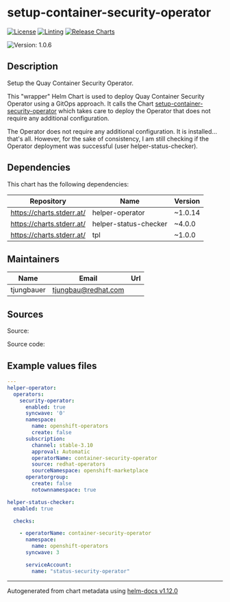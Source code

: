 

# setup-container-security-operator

[![License](https://img.shields.io/badge/License-Apache_2.0-blue.svg)](https://opensource.org/licenses/Apache-2.0)
[![Linting](https://github.com/websecwrc/openshift-clusterconfig-gitops/actions/workflows/linting.yml/badge.svg)](https://github.com/websecwrc/openshift-clusterconfig-gitops/actions/workflows/linting.yml)
[![Release Charts](https://github.com/websecwrc/helm-charts/actions/workflows/release.yml/badge.svg)](https://github.com/websecwrc/helm-charts/actions/workflows/release.yml)

  ![Version: 1.0.6](https://img.shields.io/badge/Version-1.0.6-informational?style=flat-square)

 

  ## Description

  Setup the Quay Container Security Operator.

This "wrapper" Helm Chart is used to deploy Quay Container Security Operator using a GitOps approach.
It calls the Chart [setup-container-security-operator](https://artifacthub.io/packages/helm/openshift-bootstraps/setup-container-security-operator) which takes care to deploy the Operator that does not require any additional configuration.

The Operator does not require any additional configuration. It is installed... that's all.
However, for the sake of consistency, I am still checking if the Operator deployment was successful (user helper-status-checker).

## Dependencies

This chart has the following dependencies:

| Repository | Name | Version |
|------------|------|---------|
| https://charts.stderr.at/ | helper-operator | ~1.0.14 |
| https://charts.stderr.at/ | helper-status-checker | ~4.0.0 |
| https://charts.stderr.at/ | tpl | ~1.0.0 |

## Maintainers

| Name | Email | Url |
| ---- | ------ | --- |
| tjungbauer | <tjungbau@redhat.com> |  |

## Sources
Source:

Source code:

## Example values files

```yaml
---
helper-operator:
  operators:
    security-operator:
      enabled: true
      syncwave: '0'
      namespace:
        name: openshift-operators
        create: false
      subscription:
        channel: stable-3.10
        approval: Automatic
        operatorName: container-security-operator
        source: redhat-operators
        sourceNamespace: openshift-marketplace
      operatorgroup:
        create: false
        notownnamespace: true

helper-status-checker:
  enabled: true

  checks:

    - operatorName: container-security-operator
      namespace:
        name: openshift-operators
      syncwave: 3

      serviceAccount:
        name: "status-security-operator"
```

----------------------------------------------
Autogenerated from chart metadata using [helm-docs v1.12.0](https://github.com/norwoodj/helm-docs/releases/v1.12.0)
